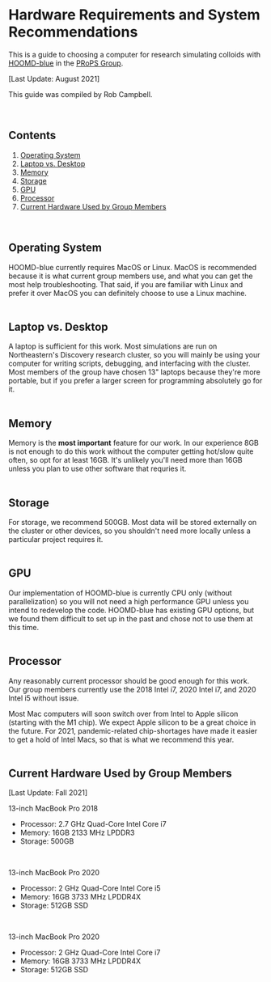 # Hardware Requirements and System Recommendations

This is a guide to choosing a computer for research simulating colloids with [HOOMD-blue] in the [PRoPS Group].

[Last Update: August 2021]

This guide was compiled by Rob Campbell.

[HOOMD-blue]: http://glotzerlab.engin.umich.edu/hoomd-blue/
[PRoPS Group]: https://web.northeastern.edu/complexfluids/
<br>

## Contents
1. [Operating System](System-Setup/00-Hardware.md#operating-system)
2. [Laptop vs. Desktop](System-Setup/00-Hardware.md#laptop-vs-desktop)
3. [Memory](/System-Setup/00-Hardware.md#memory)
4. [Storage](System-Setup/00-Hardware.md#storage)
5. [GPU](System-Setup/00-Hardware.md#gpu)
6. [Processor](System-Setup/00-Hardware.md#processor)
7. [Current Hardware Used by Group Members](/System-Setup/00-Hardware.md#current-hardware-used-by-group-members)
<br>

## Operating System

HOOMD-blue currently requires MacOS or Linux. MacOS is recommended because it is what current group members use, and what you can get the most help troubleshooting. That said, if you are familiar with Linux and prefer it over MacOS you can definitely choose to use a Linux machine.
<br>
<br>
## Laptop vs. Desktop

A laptop is sufficient for this work. Most simulations are run on Northeastern's Discovery research cluster, so you will mainly be using your computer for writing scripts, debugging, and interfacing with the cluster. Most members of the group have chosen 13" laptops because they're more portable, but if you prefer a larger screen for programming absolutely go for it.
<br>
<br>
## Memory

Memory is the **most important** feature for our work. In our experience 8GB is not enough to do this work without the computer getting hot/slow quite often, so opt for at least 16GB. It's unlikely you'll need more than 16GB unless you plan to use other software that requries it.
<br>
<br>
## Storage

For storage, we recommend 500GB. Most data will be stored externally on the cluster or other devices, so you shouldn't need more locally unless a particular project requires it.
<br>
<br>
## GPU

Our implementation of HOOMD-blue is currently CPU only (without parallelization) so you will not need a high performance GPU unless you intend to redevelop the code. HOOMD-blue has existing GPU options, but we found them difficult to set up in the past and chose not to use them at this time.
<br>
<br>
## Processor

Any reasonably current processor should be good enough for this work. Our group members currently use the 2018 Intel i7, 2020 Intel i7, and 2020 Intel i5 without issue.

Most Mac computers will soon switch over from Intel to Apple silicon (starting with the M1 chip). We expect Apple silicon to be a great choice in the future. For 2021, pandemic-related chip-shortages have made it easier to get a hold of Intel Macs, so that is what we recommend this year.
<br>
<br>
## Current Hardware Used by Group Members

[Last Update: Fall 2021]

13-inch MacBook Pro 2018
* Processor: 2.7 GHz Quad-Core Intel Core i7
* Memory: 16GB 2133 MHz LPDDR3
* Storage: 500GB
<br>

13-inch MacBook Pro 2020
* Processor: 2 GHz Quad-Core Intel Core i5
* Memory: 16GB 3733 MHz LPDDR4X
* Storage: 512GB SSD
<br>

13-inch MacBook Pro 2020
* Processor: 2 GHz Quad-Core Intel Core i7
* Memory: 16GB 3733 MHz LPDDR4X
* Storage: 512GB SSD
<br>


